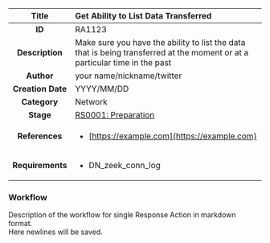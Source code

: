 | Title                       | Get Ability to List Data Transferred         |
|:---------------------------:|:--------------------|
| **ID**                      | RA1123            |
| **Description**             | Make sure you have the ability to list the data that is being transferred at the moment or at a particular time in the past   |
| **Author**                  | your name/nickname/twitter        |
| **Creation Date**           | YYYY/MM/DD |
| **Category**                | Network      |
| **Stage**                   |[RS0001: Preparation](../Response_Stages/RS0001.md)| 
| **References** |<ul><li>[https://example.com](https://example.com)</li></ul>|
| **Requirements** |<ul><li>DN_zeek_conn_log</li></ul>|

### Workflow

Description of the workflow for single Response Action in markdown format.  
Here newlines will be saved.
